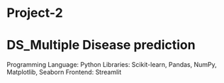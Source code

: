 # Project-2
# DS_Multiple Disease prediction
Programming Language: Python
Libraries: Scikit-learn, Pandas, NumPy, Matplotlib, Seaborn
Frontend: Streamlit
